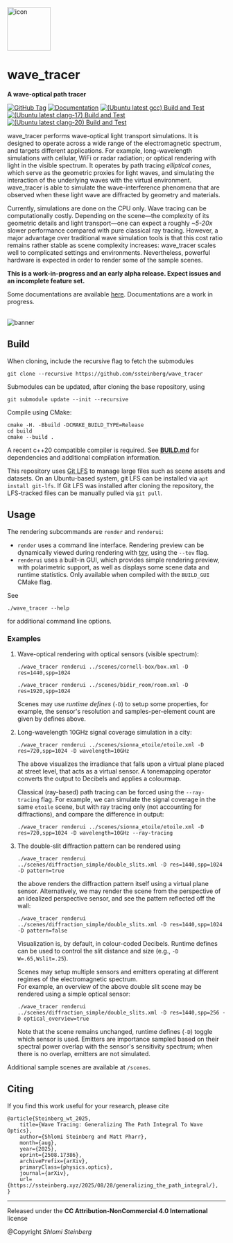 
<img src="icon.png" alt="icon" width="100"/>


# wave_tracer

**A wave-optical path tracer**

[![GitHub Tag](https://img.shields.io/github/v/tag/ssteinberg/wave_tracer?include_prereleases&sort=date&logo=github&logoColor=AAEEFF&label=wave_tracer&color=AAEEFF)](https://github.com/ssteinberg/wave_tracer/tags)
[![Documentation](https://github.com/ssteinberg/wave_tracer/actions/workflows/docs.yaml/badge.svg)](https://github.com/ssteinberg/wave_tracer/actions/workflows/docs.yaml)
[![(Ubuntu latest gcc) Build and Test](https://github.com/ssteinberg/wave_tracer/actions/workflows/build_test_gcc.yaml/badge.svg)](https://github.com/ssteinberg/wave_tracer/actions/workflows/build_test_gcc.yaml)
[![(Ubuntu latest clang-17) Build and Test](https://github.com/ssteinberg/wave_tracer/actions/workflows/build_test_clang17.yaml/badge.svg)](https://github.com/ssteinberg/wave_tracer/actions/workflows/build_test_clang17.yaml)
[![(Ubuntu latest clang-20) Build and Test](https://github.com/ssteinberg/wave_tracer/actions/workflows/build_test_clang20.yaml/badge.svg)](https://github.com/ssteinberg/wave_tracer/actions/workflows/build_test_clang20.yaml)



wave_tracer performs wave-optical light transport simulations.
It is designed to operate across a wide range of the electromagnetic spectrum, and targets different applications.
For example, long-wavelength simulations with cellular, WiFi or radar radiation; or optical rendering with light in the visible spectrum.
It operates by path tracing *elliptical cones*, which serve as the geometric proxies for light waves, and simulating the interaction of the underlying waves with the virtual environment.
wave_tracer is able to simulate the wave-interference phenomena that are observed when these light wave are diffracted by geometry and materials.

Currently, simulations are done on the CPU only.
Wave tracing can be computationally costly.
Depending on the scene&mdash;the complexity of its geometric details and light transport&mdash;one can expect a roughly *~5-20x* slower performance compared with pure classical ray tracing.
However, a major advantage over traditional wave simulation tools is that this cost ratio remains rather stable as scene complexity increases: wave_tracer scales well to complicated settings and environments.
Nevertheless, powerful hardware is expected in order to render some of the sample scenes.

**This is a work-in-progress and an early alpha release. Expect issues and an incomplete feature set.**

Some documentations are available [here](https://wavetracer.dev). Documentations are a work in progress.


\
<img src="banner.png" alt="banner" />



## Build

When cloning, include the recursive flag to fetch the submodules 

```
git clone --recursive https://github.com/ssteinberg/wave_tracer
```

Submodules can be updated, after cloning the base repository, using

```
git submodule update --init --recursive
```

Compile using CMake:
```
cmake -H. -Bbuild -DCMAKE_BUILD_TYPE=Release
cd build
cmake --build .
```

A recent c++20 compatible compiler is required. See [**BUILD.md**](BUILD.md) for dependencies and additional compilation information.

This repository uses [Git LFS](https://git-lfs.github.com/) to manage large files such as scene assets and datasets. On an Ubuntu-based system, git LFS can be installed via `apt install git-lfs`.
If Git LFS was installed after cloning the repository, the LFS-tracked files can be manually pulled via `git pull`.




## Usage

The rendering subcommands are ``render`` and ``renderui``:
* ``render`` uses a command line interface. Rendering preview can be dynamically viewed during rendering with [tev](https://github.com/Tom94/tev), using the ``--tev`` flag.
* ``renderui`` uses a built-in GUI, which provides simple rendering preview, with polarimetric support, as well as displays some scene data and runtime statistics. Only available when compiled with the ```BUILD_GUI``` CMake flag.

See 
```
./wave_tracer --help
```
for additional command line options.


### Examples

1.
    Wave-optical rendering with optical sensors (visible spectrum):
    ```
    ./wave_tracer renderui ../scenes/cornell-box/box.xml -D res=1440,spp=1024
    ```
    ```
    ./wave_tracer renderui ../scenes/bidir_room/room.xml -D res=1920,spp=1024
    ```
    Scenes may use *runtime defines* (``-D``) to setup some properties, for example, the sensor's resolution and samples-per-element count are given by defines above.

1.
    Long-wavelength 10GHz signal coverage simulation in a city:
    ```
    ./wave_tracer renderui ../scenes/sionna_etoile/etoile.xml -D res=720,spp=1024 -D wavelength=10GHz
    ```
    The above visualizes the irradiance that falls upon a virtual plane placed at street level, that acts as a virtual sensor.
    A tonemapping operator converts the output to Decibels and applies a colourmap.

    Classical (ray-based) path tracing can be forced using the ``--ray-tracing`` flag.
    For example, we can simulate the signal coverage in the same `etoile` scene, but with ray tracing only (not accounting for diffractions), and compare the difference in output:
    ```
    ./wave_tracer renderui ../scenes/sionna_etoile/etoile.xml -D res=720,spp=1024 -D wavelength=10GHz --ray-tracing
    ```

1. 
    The double-slit diffraction pattern can be rendered using
    ```
    ./wave_tracer renderui ../scenes/diffraction_simple/double_slits.xml -D res=1440,spp=1024 -D pattern=true
    ```
    the above renders the diffraction pattern itself using a virtual plane sensor.
    Alternatively, we may render the scene from the perspective of an idealized perspective sensor, and see the pattern reflected off the wall:
    ```
    ./wave_tracer renderui ../scenes/diffraction_simple/double_slits.xml -D res=1440,spp=1024 -D pattern=false
    ```
    Visualization is, by default, in colour-coded Decibels.
    Runtime defines can be used to control the slit distance and size (e.g., ``-D W=.65,Wslit=.25``).

    Scenes may setup multiple sensors and emitters operating at different regimes of the electromagnetic spectrum.\
    For example, an overview of the above double slit scene may be rendered using a simple optical sensor:
    ```
    ./wave_tracer renderui ../scenes/diffraction_simple/double_slits.xml -D res=1440,spp=256 -D optical_overview=true
    ```
    Note that the scene remains unchanged, runtime defines (``-D``) toggle which sensor is used. Emitters are importance sampled based on their spectral power overlap with the sensor's sensitivity spectrum; when there is no overlap, emitters are not simulated.

Additional sample scenes are available at `/scenes`.



## Citing

If you find this work useful for your research, please cite
```
@article{Steinberg_wt_2025,
    title={Wave Tracing: Generalizing The Path Integral To Wave Optics}, 
    author={Shlomi Steinberg and Matt Pharr},
    month={aug},
    year={2025},
    eprint={2508.17386},
    archivePrefix={arXiv},
    primaryClass={physics.optics},
	journal={arXiv},
    url={https://ssteinberg.xyz/2025/08/28/generalizing_the_path_integral/}, 
}
```


----

Released under the **CC Attribution-NonCommercial 4.0 International** license

@Copyright *Shlomi Steinberg*
